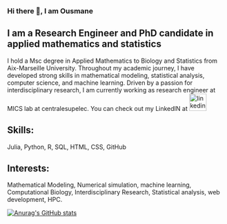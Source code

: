 ### Hi there 👋, I am Ousmane
## I am a Research Engineer and PhD candidate in applied mathematics and statistics

I hold a Msc degree in Applied Mathematics to Biology and Statistics from Aix-Marseille University. Throughout my academic journey, I have developed strong skills in mathematical modeling,
statistical analysis, computer science, and machine learning. Driven by a passion for interdisciplinary research, I am currently working as research engineer at MICS lab at centralesupelec. 
You can check out my LinkedIN at [<img src='https://cdn.jsdelivr.net/npm/simple-icons@3.0.1/icons/linkedin.svg' alt='linkedin' height='40'>](https://www.linkedin.com/in/ojsane/)  

## Skills: 
  Julia, Python, R, SQL, HTML, CSS, GitHub

## Interests: 
  Mathematical Modeling, Numerical simulation, machine learning, Computational Biology, Interdisciplinary Research, Statistical analysis, web development, HPC.






[![Anurag's GitHub stats](https://github-readme-stats.vercel.app/api?username=Ousmane-prog)](https://github.com/anuraghazra/github-readme-stats)
